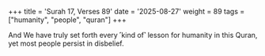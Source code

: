 +++
title = 'Surah 17, Verses 89'
date = '2025-08-27'
weight = 89
tags = ["humanity", "people", "quran"]
+++

And We have truly set forth every ˹kind of˺ lesson for humanity in this Quran, yet most people persist in disbelief.